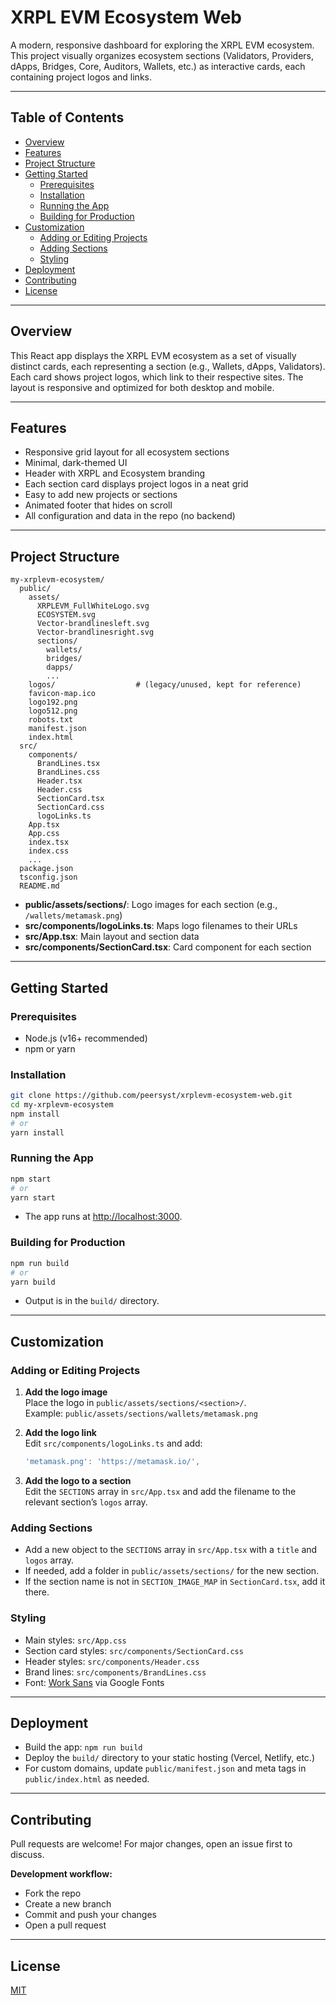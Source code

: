 # XRPL EVM Ecosystem Web

A modern, responsive dashboard for exploring the XRPL EVM ecosystem. This project visually organizes ecosystem sections (Validators, Providers, dApps, Bridges, Core, Auditors, Wallets, etc.) as interactive cards, each containing project logos and links.

---

## Table of Contents

- [Overview](#overview)
- [Features](#features)
- [Project Structure](#project-structure)
- [Getting Started](#getting-started)
  - [Prerequisites](#prerequisites)
  - [Installation](#installation)
  - [Running the App](#running-the-app)
  - [Building for Production](#building-for-production)
- [Customization](#customization)
  - [Adding or Editing Projects](#adding-or-editing-projects)
  - [Adding Sections](#adding-sections)
  - [Styling](#styling)
- [Deployment](#deployment)
- [Contributing](#contributing)
- [License](#license)

---

## Overview

This React app displays the XRPL EVM ecosystem as a set of visually distinct cards, each representing a section (e.g., Wallets, dApps, Validators). Each card shows project logos, which link to their respective sites. The layout is responsive and optimized for both desktop and mobile.

---

## Features

- Responsive grid layout for all ecosystem sections
- Minimal, dark-themed UI
- Header with XRPL and Ecosystem branding
- Each section card displays project logos in a neat grid
- Easy to add new projects or sections
- Animated footer that hides on scroll
- All configuration and data in the repo (no backend)

---

## Project Structure

```
my-xrplevm-ecosystem/
  public/
    assets/
      XRPLEVM_FullWhiteLogo.svg
      ECOSYSTEM.svg
      Vector-brandlinesleft.svg
      Vector-brandlinesright.svg
      sections/
        wallets/
        bridges/
        dapps/
        ...
    logos/                  # (legacy/unused, kept for reference)
    favicon-map.ico
    logo192.png
    logo512.png
    robots.txt
    manifest.json
    index.html
  src/
    components/
      BrandLines.tsx
      BrandLines.css
      Header.tsx
      Header.css
      SectionCard.tsx
      SectionCard.css
      logoLinks.ts
    App.tsx
    App.css
    index.tsx
    index.css
    ...
  package.json
  tsconfig.json
  README.md
```

- **public/assets/sections/**: Logo images for each section (e.g., `/wallets/metamask.png`)
- **src/components/logoLinks.ts**: Maps logo filenames to their URLs
- **src/App.tsx**: Main layout and section data
- **src/components/SectionCard.tsx**: Card component for each section

---

## Getting Started

### Prerequisites

- Node.js (v16+ recommended)
- npm or yarn

### Installation

```bash
git clone https://github.com/peersyst/xrplevm-ecosystem-web.git
cd my-xrplevm-ecosystem
npm install
# or
yarn install
```

### Running the App

```bash
npm start
# or
yarn start
```

- The app runs at [http://localhost:3000](http://localhost:3000).

### Building for Production

```bash
npm run build
# or
yarn build
```

- Output is in the `build/` directory.

---

## Customization

### Adding or Editing Projects

1. **Add the logo image**  
   Place the logo in `public/assets/sections/<section>/`.  
   Example: `public/assets/sections/wallets/metamask.png`

2. **Add the logo link**  
   Edit `src/components/logoLinks.ts` and add:
   ```ts
   'metamask.png': 'https://metamask.io/',
   ```

3. **Add the logo to a section**  
   Edit the `SECTIONS` array in `src/App.tsx` and add the filename to the relevant section’s `logos` array.

### Adding Sections

- Add a new object to the `SECTIONS` array in `src/App.tsx` with a `title` and `logos` array.
- If needed, add a folder in `public/assets/sections/` for the new section.
- If the section name is not in `SECTION_IMAGE_MAP` in `SectionCard.tsx`, add it there.

### Styling

- Main styles: `src/App.css`
- Section card styles: `src/components/SectionCard.css`
- Header styles: `src/components/Header.css`
- Brand lines: `src/components/BrandLines.css`
- Font: [Work Sans](https://fonts.google.com/specimen/Work+Sans) via Google Fonts

---

## Deployment

- Build the app: `npm run build`
- Deploy the `build/` directory to your static hosting (Vercel, Netlify, etc.)
- For custom domains, update `public/manifest.json` and meta tags in `public/index.html` as needed.

---

## Contributing

Pull requests are welcome! For major changes, open an issue first to discuss.

**Development workflow:**
- Fork the repo
- Create a new branch
- Commit and push your changes
- Open a pull request

---

## License

[MIT](LICENSE)
